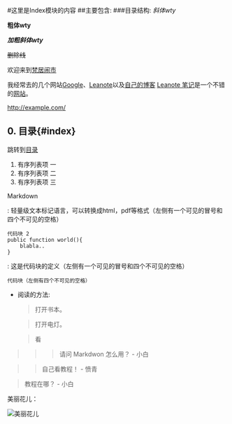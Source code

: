 #这里是Index模块的内容
##主要包含:
###目录结构:
*斜体wty*

**粗体wty**

***加粗斜体wty***

~~删除线~~

欢迎来到[梵居闹市](http://blog.leanote.com/freewalk "梵居闹市")

我经常去的几个网站[Google][1]、[Leanote][2]以及[自己的博客][3]
[Leanote 笔记][2]是一个不错的[网站][]。

[1]:http://www.google.com "Google"
[2]:http://www.leanote.com "Leanote"
[3]:http://http://blog.leanote.com/freewalk "梵居闹市"
[网站]:http://http://blog.leanote.com/freewalk

<http://example.com/>

## 0. 目录{#index}
跳转到[目录](#index)


1. 有序列表项 一
2. 有序列表项 二
3. 有序列表项 三


Markdown

:    轻量级文本标记语言，可以转换成html，pdf等格式（左侧有一个可见的冒号和四个不可见的空格）

    代码块 2
    public function world(){
        blabla..
    }

:   这是代码块的定义（左侧有一个可见的冒号和四个不可见的空格）
        
    代码块（左侧有四个不可见的空格）
    
*   阅读的方法:

    > 打开书本。
    
    > 打开电灯。
    
    > 看
    
    



>>> 请问 Markdwon 怎么用？ - 小白

>> 自己看教程！ - 愤青

> 教程在哪？ - 小白

美丽花儿： 

![美丽花儿](http://ww2.sinaimg.cn/large/56d258bdjw1eugeubg8ujj21kw16odn6.jpg "美丽花儿")